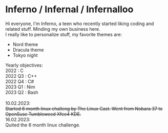 # Inferno / Infernal / Infernalloo
Hi everyone, I'm Inferno, a teen who recently started liking coding and related stuff. Minding my own business here.<br>
I really like to personalize stuff, my favorite themes are:<br>
- Nord theme
- Dracula theme
- Tokyo night<br>

Yearly objectives:<br>
2022 : C<br>
2022 Q3 : C++<br>
2022 Q4 : C#<br>
2023 Q1 : Nim<br>
2023 Q2 : Bash<br>
<br>
10.02.2023:<br>
  <s>Started 6 month linux challeng by The Linux Cast. Went from Nobara 37 to OpenSuse Tumbleweed <s>Xfce4</s> KDE.</s><br>
16.02.2023:<br>
  Quited the 6 month linux challenge.

<link rel="stylesheet" type="text/css" href="https://github.com/Infernalloo/custom-github-theme/blob/main/style.css">
